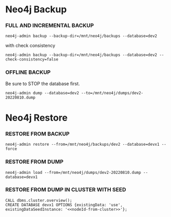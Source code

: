 # Neo4j Backup 

### FULL AND INCREMENTAL BACKUP
```
neo4j-admin backup --backup-dir=/mnt/neo4j/backups --database=dev2
```
with check consistency
```
neo4j-admin backup --backup-dir=/mnt/neo4j/backups --database=dev2 --check-consistency=false
```
### OFFLINE BACKUP
Be sure to STOP the database first.
```
neo4j-admin dump --database=dev2 --to=/mnt/neo4j/dumps/dev2-20220810.dump
```

# Neo4j Restore
### RESTORE FROM BACKUP
```
neo4j-admin restore --from=/mnt/neo4j/backups/dev2 --database=devx1 --force
```
### RESTORE FROM DUMP
```
neo4j-admin load --from=/mnt/neo4j/dumps/dev2-20220810.dump --database=devx1
```
### RESTORE FROM DUMP IN CLUSTER WITH SEED
```
CALL dbms.cluster.overview();
CREATE DATABASE devx1 OPTIONS {existingData: 'use', existingDataSeedInstance: '<<nodeId-from-cluster>>'};
```


